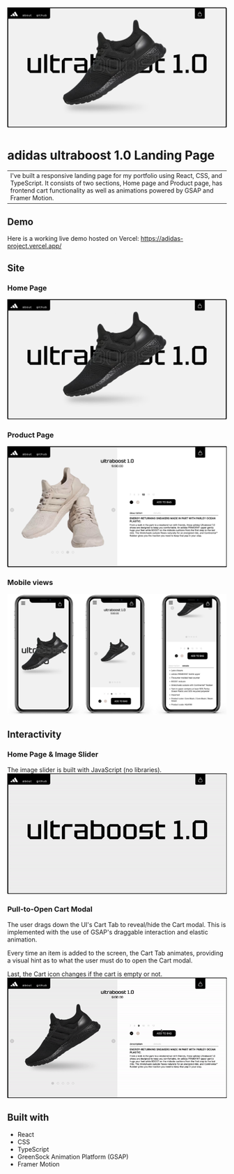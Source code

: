 # ![adidas ultraboost website](src/assets/readme-images/home-desktop.jpg)

# adidas ultraboost 1.0 Landing Page

<table>
<tr>
<td>
  I've built a responsive landing page for my portfolio using React, CSS, and TypeScript. It consists of two sections, Home page and Product page, has frontend cart functionality as well as animations powered by GSAP and Framer Motion.
</td>
</tr>
</table>

## Demo

Here is a working live demo hosted on Vercel: https://adidas-project.vercel.app/

## Site

### Home Page

![](src/assets/readme-images/home-desktop.jpg)

### Product Page

![](src/assets/readme-images/product-page-desktop.jpg)

### Mobile views

![](src/assets/readme-images/mobile-views.jpg)

## Interactivity

### Home Page & Image Slider

The image slider is built with JavaScript (no libraries).
![](src/assets/readme-images/interaction-product-page.gif)

### Pull-to-Open Cart Modal

The user drags down the UI's Cart Tab to reveal/hide the Cart modal. This is implemented with the use of GSAP's draggable interaction and elastic animation.

Every time an item is added to the screen, the Cart Tab animates, providing a visual hint as to what the user must do to open the Cart modal.

Last, the Cart icon changes if the cart is empty or not.
![](src/assets/readme-images/interaction-cart.gif)

## Built with

- React
- CSS
- TypeScript
- GreenSock Animation Platform (GSAP)
- Framer Motion
